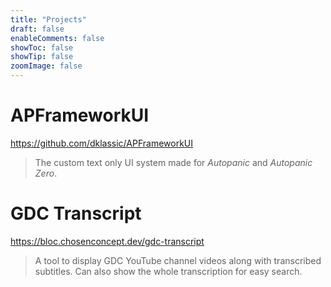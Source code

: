 ```yaml
---
title: "Projects"
draft: false
enableComments: false
showToc: false
showTip: false
zoomImage: false
---
```


# APFrameworkUI

https://github.com/dklassic/APFrameworkUI

> The custom text only UI system made for *Autopanic* and *Autopanic Zero*.


# GDC Transcript

https://bloc.chosenconcept.dev/gdc-transcript

> A tool to display GDC YouTube channel videos along with transcribed subtitles. Can also show the whole transcription for easy search.